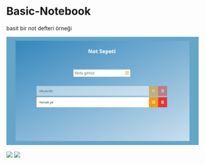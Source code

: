 # Basic-Notebook
basit bir not defteri örneği


![Tanitim](https://github.com/aydnburak/Basic-Notebook/blob/master/Tanitim.jpg)

<img src="https://klasiksanatlar.com/img/sayfalar/b/1_1598452306_resim.png" width="%20">
<img src="https://klasiksanatlar.com/img/sayfalar/b/1_1598452306_resim.png" width="20%">
